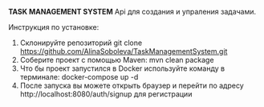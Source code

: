  **TASK MANAGEMENT SYSTEM**
Api для создания и упраления задачами.

Инструкция по установке:
1. Склонируйте репозиторий
  git clone https://github.com/AlinaSoboleva/TaskManagementSystem.git
2. Соберите проект с помощью Maven:
   mvn clean package
3. Что бы проект запустился в Docker используйте команду в терминале: docker-compose up -d
4. После запуска вы можете открыть браузер и перейти по адресу http://localhost:8080/auth/signup для регистрации
  
